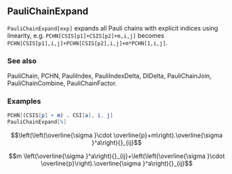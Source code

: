 ##  PauliChainExpand 

`PauliChainExpand[exp]` expands all Pauli chains with explicit indices using linearity, e.g. `PCHN[CSIS[p1]+CSIS[p2]+m,i,j]` becomes `PCHN[CSIS[p1],i,j]+PCHN[CSIS[p2],i,j]+m*PCHN[1,i,j]`.

###  See also 

PauliChain, PCHN, PauliIndex, PauliIndexDelta, DIDelta, PauliChainJoin, PauliChainCombine, PauliChainFactor.

###  Examples 

```mathematica
PCHN[(CSIS[p] + m) . CSI[a], i, j]
PauliChainExpand[%]
```

$$\left(\left(\overline{\sigma }\cdot \overline{p}+m\right).\overline{\sigma }^a\right){}_{ij}$$

$$m \left(\overline{\sigma }^a\right){}_{ij}+\left(\left(\overline{\sigma }\cdot \overline{p}\right).\overline{\sigma }^a\right){}_{ij}$$